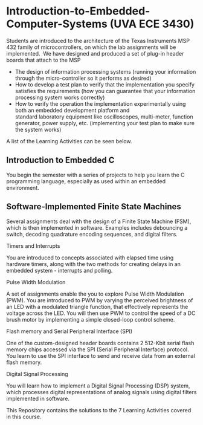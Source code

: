 # Introduction-to-Embedded-Computer-Systems (UVA ECE 3430)

Students are introduced to the architecture of the Texas Instruments MSP 432&nbsp;family of microcontrollers, on which the lab assignments will be implemented.&nbsp; We have designed and produced a set of plug-in header boards that attach to the MSP 

* The design of information processing systems (running your information through the micro-controller so it performs as desired)
* How to develop a test plan to verify that the implementation you specify satisfies the requirements (how you can guarantee that your information processing system works correctly)
* How to verify the operation the implementation experimentally using both an embedded development platform and standard&nbsp;laboratory&nbsp;equipment like oscilloscopes, multi-meter, function generator, power supply, etc. (implementing your test plan to make sure the system works)

A list of the Learning Activities can be seen below.

## Introduction to Embedded C

You begin the semester with a series of projects to help you learn the C programming language, especially as used within an embedded environment.

## Software-Implemented Finite State Machines
Several assignments deal with the design of a Finite State Machine (FSM), which is then implemented in software. Examples includes debouncing a switch, decoding quadrature encoding sequences, and digital filters.

Timers and Interrupts

You are introduced to concepts associated with elapsed time using hardware timers, along with the two methods for creating delays in an embedded system - interrupts and polling.

Pulse Width Modulation

A set of assignments enable the you to explore Pulse Width Modulation (PWM).   You are introduced to PWM by varying the perceived brightness of an LED with a modulated triangle function, that effectively represents the voltage across the LED. You will then use PWM to control the speed of a DC brush motor by implementing a simple closed-loop control scheme.

Flash memory and Serial Peripheral Interface (SPI)

One of the custom-designed header boards contains 2 512-Kbit serial flash memory chips accessed via the SPI (Serial Peripheral Interface) protocol.   You learn to use the SPI interface to send and receive data from an external flash memory.

Digital Signal Processing

You will learn how to implement a Digital Signal Processing (DSP) system, which processes digital representations of analog signals using digital filters implemented in software.

 
This Repository contains the solutions to the 7 Learning Activities covered in this course.

